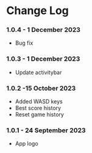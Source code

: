 # Change Log
### 1.0.4 - 1 December 2023

- Bug fix

### 1.0.3 - 1 December 2023

- Update activitybar

### 1.0.2 -15 October 2023

- Added WASD keys
- Best score history
- Reset game history

### 1.0.1 - 24 September 2023

- App logo